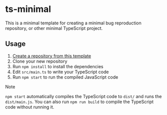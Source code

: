 # ts-minimal

This is a minimal template for creating a minimal bug reproduction repository, or other minimal TypeScript project.

## Usage

1. [Create a repository from this template](https://docs.github.com/en/repositories/creating-and-managing-repositories/creating-a-repository-from-a-template#creating-a-repository-from-a-template)
2. Clone your new repository
3. Run `npm install` to install the dependencies
4. Edit `src/main.ts` to write your TypeScript code
5. Run `npm start` to run the compiled JavaScript code

> [!NOTE]
> `npm start` automatically compiles the TypeScript code to `dist/` and runs the `dist/main.js`. You can also run `npm run build` to compile the TypeScript code without running it.
